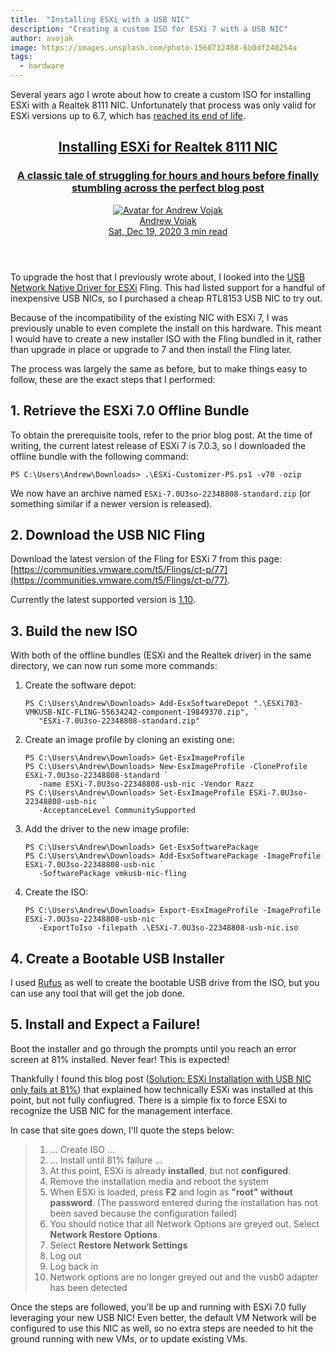 ```yaml
---
title:  "Installing ESXi with a USB NIC"
description: "Creating a custom ISO for ESXi 7 with a USB NIC"
author: avojak
image: https://images.unsplash.com/photo-1560732488-6b0df240254a
tags:
  - hardware
---
```


Several years ago I wrote about how to create a custom ISO for installing ESXi with a Realtek 8111 NIC. Unfortunately that process was only valid for ESXi versions up to 6.7, which has [reached its end of life](https://endoflife.date/esxi).

<aside>
  <a class="featured with-image 1" href="https://avojak.com/blog/2020/12/19/installing-esxi-for-realtek-8111-nic/">
    <div class="featured-image" alt="Featured image" style="background-image: url(https://images.unsplash.com/photo-1560732488-6b0df240254a);"></div>
    <header>
      <h2>Installing ESXi for Realtek 8111 NIC</h2>
      <h3>A classic tale of struggling for hours and hours before finally stumbling across the perfect blog post</h3>
      <div class="byline">
        <div class="avatar">
          <img srcset="https://www.gravatar.com/avatar/4dfa9066e794647fdedf323ecab85333?s=96&amp;d=blank 2x" src="https://www.gravatar.com/avatar/4dfa9066e794647fdedf323ecab85333?s=48&amp;d=blank" alt="Avatar for Andrew Vojak">
        </div>
        <div class="author">
          <span class="name">Andrew Vojak</span>
        </div>
        <time class="post-date" datetime="2020-12-19">Sat, Dec 19, 2020</time>
        <span class="read-time" title="Estimated read time">3 min read</span>
      </div>
    </header>
  </a>
</aside>

To upgrade the host that I previously wrote about, I looked into the [USB Network Native Driver for ESXi](https://communities.vmware.com/t5/Flings-Docs/USB-Network-Native-Driver-for-ESXi-Documentation/ta-p/2998944) Fling. This had listed support for a handful of inexpensive USB NICs, so I purchased a cheap RTL8153 USB NIC to try out.

Because of the incompatibility of the existing NIC with ESXi 7, I was previously unable to even complete the install on this hardware. This meant I would have to create a new installer ISO with the Fling bundled in it, rather than upgrade in place or upgrade to 7 and then install the Fling later.

The process was largely the same as before, but to make things easy to follow, these are the exact steps that I performed:

## 1. Retrieve the ESXi 7.0 Offline Bundle

To obtain the prerequisite tools, refer to the prior blog post. At the time of writing, the current latest release of ESXi 7 is 7.0.3, so I downloaded the offline bundle with the following command:

```
PS C:\Users\Andrew\Downloads> .\ESXi-Customizer-PS.ps1 -v70 -ozip
```

We now have an archive named `ESXi-7.0U3so-22348808-standard.zip` (or something similar if a newer version is released).

## 2. Download the USB NIC Fling

Download the latest version of the Fling for ESXi 7 from this page: [https://communities.vmware.com/t5/Flings/ct-p/77](https://communities.vmware.com/t5/Flings/ct-p/77). 

Currently the latest supported version is [1.10](https://download3.vmware.com/software/vmw-tools/USBNND/ESXi703-VMKUSB-NIC-FLING-55634242-component-19849370.zip).

## 3. Build the new ISO

With both of the offline bundles (ESXi and the Realtek driver) in the same directory, we can now run some more commands:

1. Create the software depot:

    ```
    PS C:\Users\Andrew\Downloads> Add-EsxSoftwareDepot ".\ESXi703-VMKUSB-NIC-FLING-55634242-component-19849370.zip", `
       "ESXi-7.0U3so-22348808-standard.zip" 
    ```

2. Create an image profile by cloning an existing one:

    ```
    PS C:\Users\Andrew\Downloads> Get-EsxImageProfile
    PS C:\Users\Andrew\Downloads> New-EsxImageProfile -CloneProfile ESXi-7.0U3so-22348808-standard `
       -name ESXi-7.0U3so-22348808-usb-nic -Vendor Razz
    PS C:\Users\Andrew\Downloads> Set-EsxImageProfile ESXi-7.0U3so-22348808-usb-nic `
       -AcceptanceLevel CommunitySupported
    ```

3. Add the driver to the new image profile:

    ```
    PS C:\Users\Andrew\Downloads> Get-EsxSoftwarePackage
    PS C:\Users\Andrew\Downloads> Add-EsxSoftwarePackage -ImageProfile ESXi-7.0U3so-22348808-usb-nic `
       -SoftwarePackage vmkusb-nic-fling
    ```

4. Create the ISO:

    ```
    PS C:\Users\Andrew\Downloads> Export-EsxImageProfile -ImageProfile ESXi-7.0U3so-22348808-usb-nic `
       -ExportToIso -filepath .\ESXi-7.0U3so-22348808-usb-nic.iso
    ```

## 4. Create a Bootable USB Installer

I used [Rufus](https://rufus.akeo.ie/) as well to create the bootable USB drive from the ISO, but you can use any tool that will get the job done.

## 5. Install and Expect a Failure!

Boot the installer and go through the prompts until you reach an error screen at 81% installed. Never fear! This is expected!

Thankfully I found this blog post ([Solution: ESXi Installation with USB NIC only fails at 81%](https://www.virten.net/2020/07/solution-esxi-installation-with-usb-nic-only-fails-at-81/)) that explained how technically ESXi was installed at this point, but not fully confiugred. There is a simple fix to force ESXi to recognize the USB NIC for the management interface.

In case that site goes down, I'll quote the steps below:

> 1. ... Create ISO ...
> 2. ... Install until 81% failure ...
> 3. At this point, ESXi is already **installed**, but not **configured**.
> 4. Remove the installation media and reboot the system
> 5. When ESXi is loaded, press **F2** and login as **"root" without password**. (The password entered during the installation has not been saved because the configuration failed)
> 6. You should notice that all Network Options are greyed out. Select **Network Restore Options**.
> 7. Select **Restore Network Settings**
> 8. Log out
> 9. Log back in
> 10. Network options are no longer greyed out and the vusb0 adapter has been detected

Once the steps are followed, you'll be up and running with ESXi 7.0 fully leveraging your new USB NIC! Even better, the default VM Network will be configured to use this NIC as well, so no extra steps are needed to hit the ground running with new VMs, or to update existing VMs.